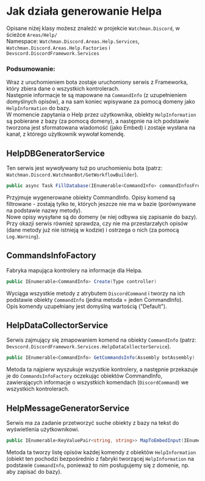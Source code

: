 # Jak działa generowanie Helpa  
  
Opisane niżej klasy możesz znaleźć w projekcie `Watchman.Discord`, w ścieżce `Areas/Help/`  
Namespace: `Watchman.Discord.Areas.Help.Services`, `Watchman.Discord.Areas.Help.Factories` i `Devscord.DiscordFramework.Services`  
  
### Podsumowanie:  
  
Wraz z uruchomieniem bota zostaje uruchomiony serwis z Frameworka, który zbiera dane o wszystkich kontrolerach.  
Następnie informacje te są mapowane na `CommandInfo` (z uzupełnieniem domyślnych opisów), a na sam koniec wpisywane za pomocą domeny jako `HelpInformation` do bazy.  
W momencie zapytania o Help przez użytkownika, obiekty `HelpInformation` są pobierane z bazy (za pomocą domeny), a następnie na ich podstawie tworzona jest sformatowana wiadomość (jako Embed) i zostaje wysłana na kanał, z którego użytkownik wywołał komendę.  
  
## HelpDBGeneratorService  
  
Ten serwis jest wywoływany tuż po uruchomieniu bota (patrz:  `Watchman.Discord.WatchmanBot/GetWorkflowBuilder`).  
```csharp
public async Task FillDatabase(IEnumerable<CommandInfo> commandInfosFromAssembly)
```  
Przyjmuje wygenerowane obiekty CommandInfo. Opisy komend są filtrowane - zostają tylko te, których jeszcze nie ma w bazie (porównywane na podstawie nazwy metody).  
Nowe opisy wysyłane są do domeny (w niej odbywa się zapisanie do bazy).  
Przy okazji serwis również sprawdza, czy nie ma przestarzałych opisów (dane metody już nie istnieją w kodzie) i ostrzega o nich (za pomocą `Log.Warning`).  
  
## CommandsInfoFactory  
  
Fabryka mapująca kontrolery na informacje dla Helpa.  
```csharp
public IEnumerable<CommandInfo> Create(Type controller)
```  
Wyciąga wszystkie metody z atrybutem `DiscordCommand` i tworzy na ich podstawie obiekty `CommandInfo` (jedna metoda = jeden CommandInfo).  
Opis komendy uzupełniany jest domyślną wartością ("Default").  
  
## HelpDataCollectorService  
  
Serwis zajmujący się zmapowaniem komend na obiekty `CommandInfo` (patrz: `Devscord.DiscordFramework.Services.HelpDataCollectorService`).  
```csharp
public IEnumerable<CommandInfo> GetCommandsInfo(Assembly botAssembly)
```  
Metoda ta najpierw wyszukuje wszystkie kontrolery, a następnie przekazuje je do `CommandsInfoFactory` oczekując obiektów CommandInfo, zawierających informacje o wszystkich komendach (`DiscordCommand`) we wszystkich kontrolerach.  
  
## HelpMessageGeneratorService  
  
Serwis ma za zadanie przetworzyć suche obiekty z bazy na tekst do wyświetlenia użytkownikowi.  
```csharp
public IEnumerable<KeyValuePair<string, string>> MapToEmbedInput(IEnumerable<HelpInformation> helpInformations)
```  
Metoda ta tworzy listę opisów każdej komendy z obiektów `HelpInformation` (obiekt ten pochodzi bezpośrednio z fabryki tworzącej `HelpInformation` na podstawie `CommandInfo`, ponieważ to nim posługujemy się z domenie, np. aby zapisać do bazy).
